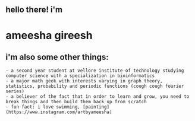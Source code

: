 ## hello there! i'm <br>
# **ameesha gireesh**

## i'm also some other things: 
    - a second year student at vellore institute of technology studying computer science with a specialization in bioinformatics
    - a major math geek with interests varying in graph theory, statistics, probability and periodic functions (cough cough fourier series)
    - a believer of the fact that in order to learn and grow, you need to break things and then build them back up from scratch
    - fun fact: i love swimming, [painting] (https://www.instagram.com/artbyameesha) 